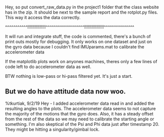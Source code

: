 Hey, so put convert_raw_data.py in the project1 folder that the class website has in the zip.
It should be next to the sample report and the rotplot.py files. This way it access the data correctly.

^^^^^^^^^^^!!!!!!!!!!!!!!!^^^^^^^^^^^^^^^^^^^!!!!!!!!!!!!!!!!^^^^^^^^^^^^^^^


It will run and integrate stuff, the code is commented, there's a bunch of print outs mostly for debugging.
It only works on one dataset and just on the gyro data because I couldn't find IMUparams.mat to calibrate the accelerometer data

If the matplotlib plots work on anyones machines, theres only a few lines of code left to do accelerometer data as well.

BTW nothing is low-pass or hi-pass filtered yet. It's just a start.

But we do have attitude data now woo.
-------------------------------------------------------------------------
%tkurtiak, 9/2/19
Hey - I added accelerometer data read in and added the resulting angles to the plots.  The accelerometer data seems to not capture the majority of the motions that the gyro does.  Also, it has a steady offset from the rest of the data so we may need to calibrate the starting angle or something. 
I'm also skeptical of the Psi and Phi data just after timestamp 20.  They might be hitting a singularity/gimbal lock.
